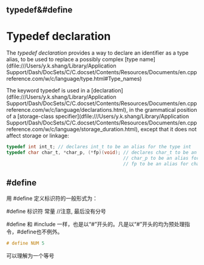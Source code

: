 ## typedef&#define



# Typedef declaration

The *typedef declaration* provides a way to declare an identifier as a type alias, to be used to replace a possibly complex [type name](dfile:///Users/y.k.shang/Library/Application Support/Dash/DocSets/C/C.docset/Contents/Resources/Documents/en.cppreference.com/w/c/language/type.html#Type_names)

The keyword typedef is used in a [declaration](dfile:///Users/y.k.shang/Library/Application Support/Dash/DocSets/C/C.docset/Contents/Resources/Documents/en.cppreference.com/w/c/language/declarations.html), in the grammatical position of a [storage-class specifier](dfile:///Users/y.k.shang/Library/Application Support/Dash/DocSets/C/C.docset/Contents/Resources/Documents/en.cppreference.com/w/c/language/storage_duration.html), except that it does not affect storage or linkage:

```c
typedef int int_t; // declares int_t to be an alias for the type int
typedef char char_t, *char_p, (*fp)(void); // declares char_t to be an alias for char
                                           // char_p to be an alias for char*
                                           // fp to be an alias for char(*)(void)
```



## #define

用 #define 定义标识符的一般形式为：

\#define 标识符 常量  //注意, 最后没有分号

\#define 和 #include 一样，也是以“#”开头的。凡是以“#”开头的均为预处理指令，#define也不例外。

```c
# define NUM 5
```

可以理解为一个等号


